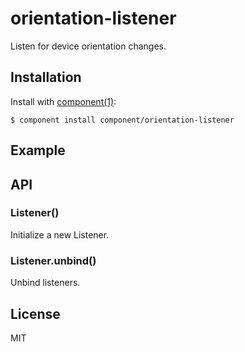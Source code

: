 
# orientation-listener

  Listen for device orientation changes.

## Installation

  Install with [component(1)](http://component.io):

    $ component install component/orientation-listener

## Example

## API

### Listener()

  Initialize a new Listener.

### Listener.unbind()

  Unbind listeners.

## License

  MIT

